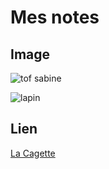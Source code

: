 # Mes notes

## Image
![tof sabine](https://avatars3.githubusercontent.com/u/16819425?s=400&v=4)

![lapin](https://s2.qwant.com/thumbr/0x380/c/b/8f21378d0496d50dc4d8e4a216dd1786586f344d8ff6e4c739e031f25e7b1c/lapin.jpg?u=https%3A%2F%2Fstatic.wamiz.fr%2Fimages%2Fanimaux%2Frongeurs%2Flarge%2Flapin.jpg&q=0&b=1&p=0&a=1)
## Lien
[La Cagette](http://lacagette-coop.fr/)
